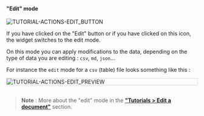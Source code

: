 #### "Edit" mode

<div>
  <img
    alt="TUTORIAL-ACTIONS-EDIT_BUTTON"
    src="https://raw.githubusercontent.com/multi-coop/vizboard-website-content/main/images/tutorial/view-btn_edit.png"
    />
</div>

If you have clicked on the "Edit" button or if you have clicked on this icon, the widget switches to the edit mode.

On this mode you can apply modifications to the data, depending on the type of data you are editing : `csv`, `md`, `json`...

For instance the `edit` mode for a `csv` (table) file looks something like this :

<div style="border: thin solid lightgrey;">
  <img 
    alt="TUTORIAL-ACTIONS-EDIT_PREVIEW"
    src="https://raw.githubusercontent.com/multi-coop/vizboard-website-content/main/images/tutorial/edition-edit-csv.png"
    />
</div>

<br>

> **Note** : More about the "edit" mode in the **["Tutorials > Edit a document"](/tutorial-edition)** section.
